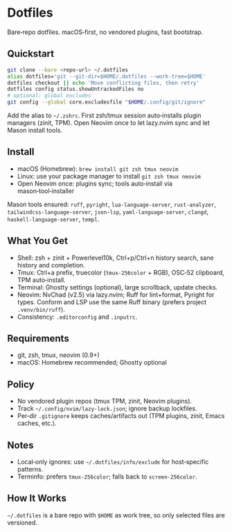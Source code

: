 # Dotfiles

Bare‑repo dotfiles. macOS‑first, no vendored plugins, fast bootstrap.

## Quickstart

```bash
git clone --bare <repo-url> ~/.dotfiles
alias dotfiles='git --git-dir=$HOME/.dotfiles --work-tree=$HOME'
dotfiles checkout || echo 'Move conflicting files, then retry'
dotfiles config status.showUntrackedFiles no
# optional: global excludes
git config --global core.excludesfile "$HOME/.config/git/ignore"
```

Add the alias to `~/.zshrc`. First zsh/tmux session auto‑installs plugin managers (zinit, TPM). Open Neovim once to let lazy.nvim sync and let Mason install tools.

## Install

- macOS (Homebrew): `brew install git zsh tmux neovim`
- Linux: use your package manager to install `git zsh tmux neovim`
- Open Neovim once: plugins sync; tools auto‑install via mason‑tool‑installer

Mason tools ensured: `ruff`, `pyright`, `lua-language-server`, `rust-analyzer`, `tailwindcss-language-server`, `json-lsp`, `yaml-language-server`, `clangd`, `haskell-language-server`, `templ`.

## What You Get

- Shell: zsh + zinit + Powerlevel10k, Ctrl+p/Ctrl+n history search, sane history and completion.
- Tmux: Ctrl+a prefix, truecolor (`tmux-256color` + RGB), OSC‑52 clipboard, TPM auto‑install.
- Terminal: Ghostty settings (optional), large scrollback, update checks.
- Neovim: NvChad (v2.5) via lazy.nvim; Ruff for lint+format, Pyright for types. Conform and LSP use the same Ruff binary (prefers project `.venv/bin/ruff`).
- Consistency: `.editorconfig` and `.inputrc`.

## Requirements

- git, zsh, tmux, neovim (0.9+)
- macOS: Homebrew recommended; Ghostty optional

## Policy

- No vendored plugin repos (tmux TPM, zinit, Neovim plugins).
- Track `~/.config/nvim/lazy-lock.json`; ignore backup lockfiles.
- Per‑dir `.gitignore` keeps caches/artifacts out (TPM plugins, zinit, Emacs caches, etc.).

## Notes

- Local‑only ignores: use `~/.dotfiles/info/exclude` for host‑specific patterns.
- Terminfo: prefers `tmux-256color`; falls back to `screen-256color`.

## How It Works

`~/.dotfiles` is a bare repo with `$HOME` as work tree, so only selected files are versioned.
